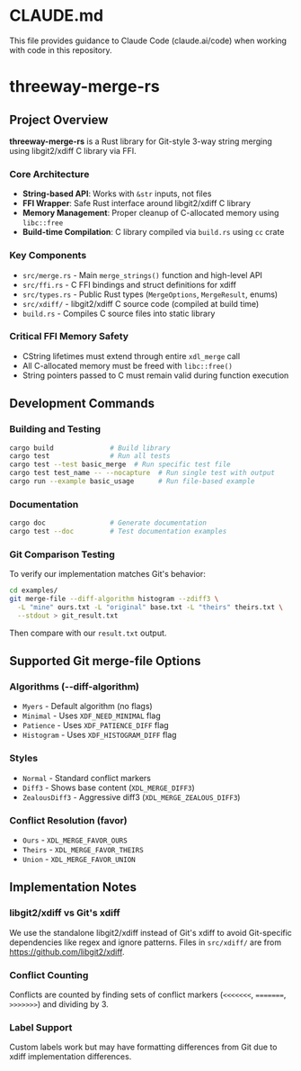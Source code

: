 # CLAUDE.md

This file provides guidance to Claude Code (claude.ai/code) when working with code in this repository.

# threeway-merge-rs

## Project Overview
**threeway-merge-rs** is a Rust library for Git-style 3-way string merging using libgit2/xdiff C library via FFI.

### Core Architecture
- **String-based API**: Works with `&str` inputs, not files
- **FFI Wrapper**: Safe Rust interface around libgit2/xdiff C library
- **Memory Management**: Proper cleanup of C-allocated memory using `libc::free`
- **Build-time Compilation**: C library compiled via `build.rs` using `cc` crate

### Key Components
- `src/merge.rs` - Main `merge_strings()` function and high-level API
- `src/ffi.rs` - C FFI bindings and struct definitions for xdiff
- `src/types.rs` - Public Rust types (`MergeOptions`, `MergeResult`, enums)
- `src/xdiff/` - libgit2/xdiff C source code (compiled at build time)
- `build.rs` - Compiles C source files into static library

### Critical FFI Memory Safety
- CString lifetimes must extend through entire `xdl_merge` call
- All C-allocated memory must be freed with `libc::free()`
- String pointers passed to C must remain valid during function execution

## Development Commands

### Building and Testing
```bash
cargo build              # Build library
cargo test               # Run all tests  
cargo test --test basic_merge  # Run specific test file
cargo test test_name -- --nocapture  # Run single test with output
cargo run --example basic_usage      # Run file-based example
```

### Documentation
```bash
cargo doc                # Generate documentation
cargo test --doc         # Test documentation examples
```

### Git Comparison Testing
To verify our implementation matches Git's behavior:
```bash
cd examples/
git merge-file --diff-algorithm histogram --zdiff3 \
  -L "mine" ours.txt -L "original" base.txt -L "theirs" theirs.txt \
  --stdout > git_result.txt
```
Then compare with our `result.txt` output.

## Supported Git merge-file Options

### Algorithms (--diff-algorithm)
- `Myers` - Default algorithm (no flags)
- `Minimal` - Uses `XDF_NEED_MINIMAL` flag
- `Patience` - Uses `XDF_PATIENCE_DIFF` flag  
- `Histogram` - Uses `XDF_HISTOGRAM_DIFF` flag

### Styles
- `Normal` - Standard conflict markers
- `Diff3` - Shows base content (`XDL_MERGE_DIFF3`)
- `ZealousDiff3` - Aggressive diff3 (`XDL_MERGE_ZEALOUS_DIFF3`)

### Conflict Resolution (favor)
- `Ours` - `XDL_MERGE_FAVOR_OURS`
- `Theirs` - `XDL_MERGE_FAVOR_THEIRS`  
- `Union` - `XDL_MERGE_FAVOR_UNION`

## Implementation Notes

### libgit2/xdiff vs Git's xdiff
We use the standalone libgit2/xdiff instead of Git's xdiff to avoid Git-specific dependencies like regex and ignore patterns. Files in `src/xdiff/` are from https://github.com/libgit2/xdiff.

### Conflict Counting
Conflicts are counted by finding sets of conflict markers (`<<<<<<<`, `=======`, `>>>>>>>`) and dividing by 3.

### Label Support
Custom labels work but may have formatting differences from Git due to xdiff implementation differences.